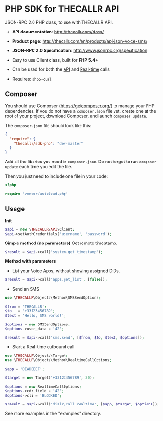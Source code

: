 PHP SDK for THECALLR API
============

JSON-RPC 2.0 PHP class, to use with THECALLR API.

* **API documentation**: http://thecallr.com/docs/
* **Product page**: http://thecallr.com/en/products/api-json-voice-sms/
* **JSON-RPC 2.0 Specification**: http://www.jsonrpc.org/specification

* Easy to use Client class, built for **PHP 5.4+**
* Can be used for both the [API][docs-api] and [Real-time][docs-realtime] calls
* Requires: `php5-curl`

## Composer

You should use Composer (https://getcomposer.org/) to manage your PHP dependencies.
If you do not have a `composer.json` file yet, create one at the root of your project, download Composer, and launch `composer update`.

The `composer.json` file should look like this:
```json
{
  "require": {
    "thecallr/sdk-php": "dev-master"
  }
}
```

Add all the libaries you need in `composer.json`. Do not forget to run `composer update` each time you edit the file.

Then you just need to include one file in your code:
```php
<?php

require 'vendor/autoload.php'
```

## Usage

**Init**
```php
$api = new \THECALLR\API\Client;
$api->setAuthCredentials('username', 'password');
```

**Simple method (no parameters)**
Get remote timestamp.
```php
$result = $api->call('system.get_timestamp');
```

**Method with parameters**
* List your Voice Apps, without showing assigned DIDs.
```php
$result = $api->call('apps.get_list', [false]);
```

* Send an SMS
```php
use \THECALLR\Objects\Method\SMSSendOptions;

$from = 'THECALLR';
$to   = '+33123456789';
$text = 'Hello, SMS world!';

$options = new SMSSendOptions;
$options->user_data = '42';

$result = $api->call('sms.send', [$from, $to, $text, $options]);
```

* Start a Real-time outbound call
```php
use \THECALLR\Objects\Target;
use \THECALLR\Objects\Method\RealtimeCallOptions;

$app = 'DEADBEEF';

$target = new Target('+33123456789', 30);

$options = new RealtimeCallOptions;
$options->cdr_field = '42';
$options->cli = 'BLOCKED';

$result = $api->call('dialr/call.realtime', [$app, $target, $options]);
```

See more examples in the "examples" directory.

[docs-api]: http://thecallr.com/docs/
[docs-realtime]: http://thecallr.com/docs/real-time/
